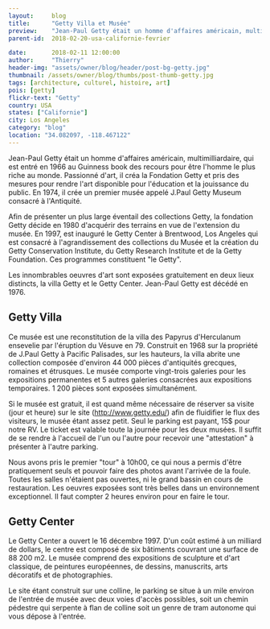 ```yaml
---
layout:     blog
title:      "Getty Villa et Musée"
preview:    "Jean-Paul Getty était un homme d'affaires américain, multimilliardaire, qui est entré en 1966 au Guinness book des recours pour être l'homme le plus riche au monde... "
parent-id:  2018-02-20-usa-californie-fevrier

date:       2018-02-11 12:00:00
author:     "Thierry"
header-img: "assets/owner/blog/header/post-bg-getty.jpg"
thumbnail: /assets/owner/blog/thumbs/post-thumb-getty.jpg
tags: [architecture, culturel, histoire, art]
pois: [getty]
flickr-text: "Getty"
country: USA 
states: ["Californie"]
city: Los Angeles
category: "blog"
location: "34.082097, -118.467122"
---
```


Jean-Paul Getty était un homme d'affaires américain, multimilliardaire, qui est entré en 1966 au Guinness book des recours pour être l'homme le plus riche au monde. Passionné d'art, il créa la Fondation Getty et pris des mesures pour rendre l'art disponible pour l'éducation et la jouissance du public. En 1974, il crée un premier musée appelé J.Paul Getty Museum consacré à l'Antiquité. 

Afin de présenter un plus large éventail des collections Getty, la fondation Getty décide en 1980 d'acquérir des terrains en vue de l'extension du musée. En 1997, est inauguré le Getty Center à Brentwood, Los Angeles qui est consacré à l'agrandissement des collections du Musée et la création du Getty Conservation Institute, du Getty Research Institute et de la Getty Foundation. Ces programmes constituent "le Getty".

Les innombrables oeuvres d'art sont exposées gratuitement en deux lieux distincts, la villa Getty et le Getty Center. Jean-Paul Getty est décédé en 1976.

## Getty Villa

Ce musée est une reconstitution de la villa des Papyrus d'Herculanum ensevelie par l'éruption du Vésuve en 79. Construit en 1968 sur la propriété de J.Paul Getty à Pacific Palisades, sur les hauteurs, la villa abrite une collection composée d'environ 44 000 pièces d'antiquités grecques, romaines et étrusques. Le musée comporte vingt-trois galeries pour les expositions permanentes et 5 autres galeries consacrées aux expositions temporaires. 1 200 pièces sont exposées simultanément.  

Si le musée est gratuit, il est quand même nécessaire de réserver sa visite (jour et heure) sur le site (http://www.getty.edu/) afin de fluidifier le flux des visiteurs, le musée étant assez petit. Seul le parking est payant, 15$ pour notre RV. Le ticket est valable toute la journée pour les deux musées. Il suffit de se rendre à l'accueil de l'un ou l'autre pour recevoir une "attestation" à présenter à l'autre parking.  

Nous avons pris le premier "tour" à 10h00, ce qui nous a permis d'être pratiquement seuls et pouvoir faire des photos avant l'arrivée de la foule. Toutes les salles n'étaient pas ouvertes, ni le grand bassin en cours de restauration. Les oeuvres exposées sont très belles dans un environnement exceptionnel. Il faut compter 2 heures environ pour en faire le tour.


## Getty Center

Le Getty Center a ouvert le 16 décembre 1997. D'un coût estimé à un milliard de dollars, le centre est composé de six bâtiments couvrant une surface de 88 200 m2. Le musée comprend des expositions de sculpture et d'art classique, de peintures européennes, de dessins, manuscrits, arts décoratifs et de photographies.

Le site étant construit sur une colline, le parking se situe à un mile environ de l'entrée de musée avec deux voies d'accès possibles, soit un chemin pédestre qui serpente à flan de colline soit un genre de tram autonome qui vous dépose à l'entrée.

